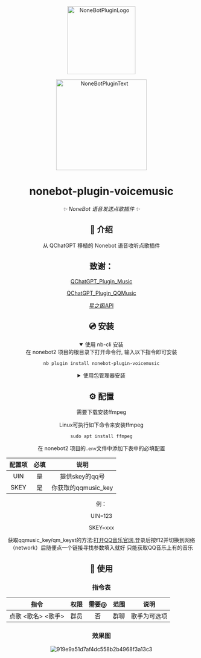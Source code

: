 <div align="center">
  <a href="https://v2.nonebot.dev/store"><img src="https://github.com/A-kirami/nonebot-plugin-template/blob/resources/nbp_logo.png" width="180" height="180" alt="NoneBotPluginLogo"></a>
  <br>
  <p><img src="https://github.com/A-kirami/nonebot-plugin-template/blob/resources/NoneBotPlugin.svg" width="240" alt="NoneBotPluginText"></p>
</div>

<div align="center">

# nonebot-plugin-voicemusic

_✨ NoneBot 语音发送点歌插件 ✨_

## 📖 介绍

从 QChatGPT 移植的 Nonebot 语音收听点歌插件

## 致谢：

[QChatGPT_Plugin_Music](https://github.com/zzseki/QChatGPT_Plugin_Music)

[QChatGPT_Plugin_QQMusic](https://github.com/wcwq98/ChatGPT_Plugin_QQMusic)

[星之阁API](https://api.xingzhige.com)

## 💿 安装

<details open>
<summary>使用 nb-cli 安装</summary>
在 nonebot2 项目的根目录下打开命令行, 输入以下指令即可安装

    nb plugin install nonebot-plugin-voicemusic

</details>

<details>
<summary>使用包管理器安装</summary>
在 nonebot2 项目的插件目录下, 打开命令行, 根据你使用的包管理器, 输入相应的安装命令

<details>
<summary>pip</summary>

    pip install nonebot-plugin-voicemusic
</details>
<details>
<summary>pdm</summary>

    pdm add nonebot-plugin-voicemusic
</details>
<details>
<summary>poetry</summary>

    poetry add nonebot-plugin-voicemusic
</details>
<details>
<summary>conda</summary>

    conda install nonebot-plugin-voicemusic
</details>

打开 nonebot2 项目根目录下的 `pyproject.toml` 文件, 在 `[tool.nonebot]` 部分追加写入

    plugins = ["nonebot_plugin_voicemusic"]

</details>

## ⚙️ 配置

需要下载安装ffmpeg

Linux可执行如下命令来安装ffmpeg
```
sudo apt install ffmpeg
```

在 nonebot2 项目的`.env`文件中添加下表中的必填配置

| 配置项 | 必填 | 说明 |
|:-----:|:----:|:----:|
| UIN | 是 | 提供skey的qq号 |
| SKEY | 是 | 你获取的qqmusic_key |

例：

UIN=123

SKEY=xxx

获取qqmusic_key/qm_keyst的方法:[打开QQ音乐官网](https://y.qq.com/),登录后按f12并切换到网络（network）后随便点一个链接寻找参数填入就好
只能获取QQ音乐上有的音乐

## 🎉 使用
### 指令表
| 指令 | 权限 | 需要@ | 范围 | 说明 |
|:-----:|:----:|:----:|:----:|:----:|
| 点歌 <歌名> <歌手> | 群员 | 否 | 群聊 | 歌手为可选项 |
### 效果图

![919e9a51d7af4dc558b2b4968f3a13c3](https://github.com/user-attachments/assets/ec29fffe-7aee-44c6-a66b-c4f68e1bba40)
